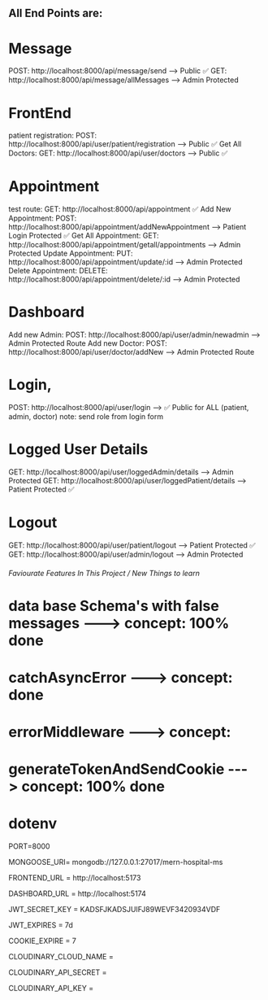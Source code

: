 ## All End Points are:


# Message 

POST: http://localhost:8000/api/message/send  --> Public ✅️
GET: http://localhost:8000/api/message/allMessages   --> Admin Protected 


# FrontEnd

patient registration: POST: http://localhost:8000/api/user/patient/registration --> Public ✅️
Get All Doctors: GET: http://localhost:8000/api/user/doctors --> Public ✅️

# Appointment
test route: GET: http://localhost:8000/api/appointment ✅️
Add New Appointment: POST: http://localhost:8000/api/appointment/addNewAppointment --> Patient Login Protected ✅️
Get All Appointment: GET: http://localhost:8000/api/appointment/getall/appointments --> Admin Protected
Update Appointment: PUT: http://localhost:8000/api/appointment/update/:id --> Admin Protected
Delete Appointment: DELETE: http://localhost:8000/api/appointment/delete/:id --> Admin Protected

# Dashboard
Add new Admin:  POST: http://localhost:8000/api/user/admin/newadmin  --> Admin Protected Route
Add new Doctor: POST: http://localhost:8000/api/user/doctor/addNew   --> Admin Protected Route


# Login, 
POST:  http://localhost:8000/api/user/login  --> ✅️ Public for ALL (patient, admin, doctor) note: send role from login form

# Logged User Details
GET: http://localhost:8000/api/user/loggedAdmin/details  --> Admin Protected
GET: http://localhost:8000/api/user/loggedPatient/details --> Patient Protected ✅️

# Logout
GET: http://localhost:8000/api/user/patient/logout --> Patient Protected ✅️
GET: http://localhost:8000/api/user/admin/logout --> Admin Protected




###### Faviourate Features In This Project / New Things to learn
# data base Schema's with false messages ---> concept: 100% done
# catchAsyncError ---> concept: done
# errorMiddleware ---> concept:
# generateTokenAndSendCookie ---> concept: 100% done




# dotenv
PORT=8000

MONGOOSE_URI= mongodb://127.0.0.1:27017/mern-hospital-ms 

FRONTEND_URL = http://localhost:5173

DASHBOARD_URL = http://localhost:5174

JWT_SECRET_KEY = KADSFJKADSJUIFJ89WEVF3420934VDF

JWT_EXPIRES = 7d

COOKIE_EXPIRE = 7

CLOUDINARY_CLOUD_NAME = 

CLOUDINARY_API_SECRET = 

CLOUDINARY_API_KEY = 